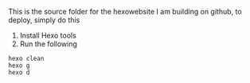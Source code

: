 This is the source folder for the hexowebsite I am building on github, to deploy, simply do this

1. Install Hexo tools
2. Run the following
```
hexo clean
hexo g
hexo d
```